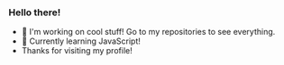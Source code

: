 ### Hello there!


- 🔭 I'm working on cool stuff! Go to my repositories to see everything.
- 🌱 Currently learning JavaScript!
- Thanks for visiting my profile!

